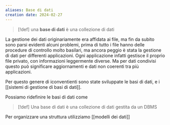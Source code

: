 ```yaml
---
aliases: Base di dati
creation date: 2024-02-27
---
```


>[!def]
>una **base di dati** è una collezione di dati

La gestione dei dati originariamente era affidata ai file, ma fin da subito sono parsi evidenti alcuni problemi, prima di tutto i file hanno delle procedure di controllo molto basilari, ma ancora peggio è stata la gestione di dati per differenti applicazioni. Ogni applicazione infatti gestisce il proprio file privato, con informazioni leggermente diverse. Ma per dati condivisi questo può significare aggiornamenti e dati non coerenti tra più applicazioni.

Per questo genere di iconventienti sono state sviluppate le basi di dati, e i [[sistemi di gestione di basi di dati]].

Possiamo ridefinire le basi di dati come

>[!def]
>Una base di dati è una collezione di dati gestita da un DBMS


Per organizzare una struttura utilizziamo [[modelli dei dati]]